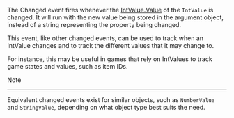 The Changed event fires whenever the [IntValue.Value](https://developer.roblox.com/api-reference/property/IntValue/Value) of the `IntValue` is changed. It will run with the new value being stored in the argument object, instead of a string representing the property being changed.

This event, like other changed events, can be used to track when an IntValue changes and to track the different values that it may change to.

For instance, this may be useful in games that rely on IntValues to track game states and values, such as item IDs.

Note

----------

Equivalent changed events exist for similar objects, such as `NumberValue` and `StringValue`, depending on what object type best suits the need.